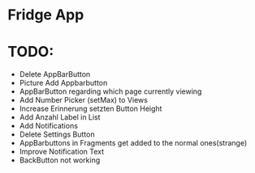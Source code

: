 # Fridge App

# TODO:
- Delete AppBarButton
- Picture Add Appbarbutton
- AppBarButton regarding which page currently viewing
- Add Number Picker (setMax) to Views
- Increase Erinnerung setzten Button Height
- Add Anzahl Label in List
- Add Notifications
- Delete Settings Button
- AppBarbuttons in Fragments get added to the normal ones(strange)
- Improve Notification Text
- BackButton not working
